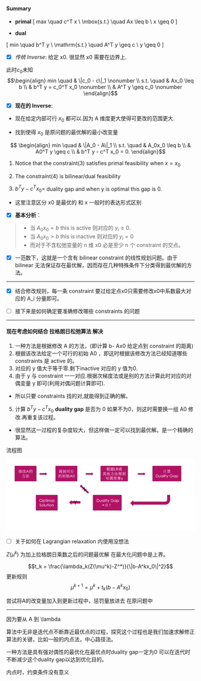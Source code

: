 #### Summary
- **primal**
\[
max \quad  c^T x \\
\mbox{s.t.}  \quad  Ax \leq b \\
      x \geq 0
\]

- **dual**

\[
min \quad  b^T y \\
\mathrm{s.t.} \quad  A^T y \geq c \\
      y \geq 0
\]

- [x] _传统 Inverse_: 给定 x0. 很显然 x0 需要在边界上.

此时$c_0$未知
$$\begin{align}
min \quad & \|c_0 - c\|_1 \nonumber  \\
s.t. \quad & Ax_0 \leq b \\
      &   b^T y = c_0^T x_0 \nonumber \\
      &   A^T y \geq c_0   \nonumber
\end{align}$$


- [x] **现在的 Inverse**:

- 现在给定内部可行 $x_0$ 都可以.因为 A 维度更大使得可更改的范围更大.

- 找到使得 $x_0$ 是原问题的最优解的最小改变量

$$
\begin{align}
min \quad & \|A_0 - A\|_1     \\
s.t. \quad & A_0x_0   \leq b  \\
        &   A0^T y \geq c     \\
        &   b^T y - c^T x_0 = 0.
\end{align}$$

1. Notice that the constraint(3) satisfies primal feasibility when $x=x_0$

2. The constraint(4) is bilinear/dual feasibility

3. $b^T y - c^T x_0 =$ duality gap and when y is optimal this gap is 0.

- 这里注意区分 x0 是最优的 和 x 一般时的表达形式区别

- [x] **基本分析**：
>  - 当 $A_0x_0 =b$ this is active   则对应的 $y_i \geq 0$.
>  - 当 $A_0x_0 >b$ this is inactive 则对应的 $y_i = 0$
> - 而对于不含松弛变量的 n 维 x0 必是至少 n 个 constraint 的交点。

- [x] 一范数下，这就是一个含有 bilinear constraint 的线性规划问题。由于 bilinear 无法保证存在最优解，因而存在几种特殊条件下分类得到最优解的方法。

--------

- [x] 结合修改规则，每一条 constraint 要过给定点x0只需要修改x0中系数最大对应的 A_i 分量即可。

- [ ] 接下来是如何确定要准确修改哪些 constraints 的问题

--------

#### 现在考虑如何结合 拉格朗日松弛算法 解决

1. 一种方法是根据修改 A 的方法，(即计算 b- Ax0 给定点到 constraint 的距离)
2. 根据该改法给定一个可行的初始 A0 ，即这时根据该修改方法已经知道哪些constraints 是 active 的。
3. 对应的 y 值大于等于零.剩下inactive 对应的 y 值为0.
4. 由于 y 与 constraint 一一对应.根据次梯度法或是别的方法计算此时对应的对偶变量 y 即可(利用对偶问题计算即可).
- 所以只要 constraints 找的对,就能得到正确的解。
5. 计算 $b^T y - c^T x_0$  **duality gap** 是否为 0 如果不为0，则这时需要换一组 A0 修改.再重复该过程。

- 很显然这一过程的复杂度较大，但这样做一定可以找到最优解。是一个精确的算法。

流程图

![information](Image/1.png)

- [ ] 关于如何在 Lagrangian relaxation 内使用没想法

$Z(\mu^k)$ 为加上拉格朗日乘数之后的问题最优解
在最大化问题中是上界。

$$t_k = \frac{\lambda_k(Z(\mu^k)-Z^*)}{\|b-A^kx_0\|^2}$$
更新规则
$$ \mu^{k+1} = \mu ^k + t_k(b-A^kx_0)$$

尝试将A的改变量加入到更新过程中，惩罚量放进去 在原问题中

--------

因为要从 A 到 \lambda

算法中无非是迭代点不断靠近最优点的过程，探究这个过程也是我们加速求解修正算法的关键，比如一般的内点法，中心路径法。

一种方法是具有强对偶性的最优化在最优点时duality gap一定为0 可以在迭代时不断减少这个duality gap以达到优化目的。

内点时，约束条件没有意义
